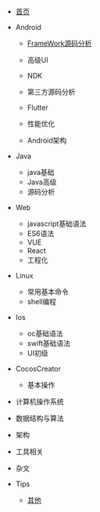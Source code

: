 * [首页](hot.md)

* Android
  
  - [FrameWork源码分析](guide/androidGuide.md)
  
  - 高级UI
  
  - NDK
  
  - 第三方源码分析
  
  - Flutter
  
  - 性能优化
  
  - Android架构
  
* Java
  - java基础
  - Java高级
  - 源码分析
  
* Web
  - javascript基础语法
  - ES6语法
  - VUE
  - React
  - 工程化
  
* Linux
  - 常用基本命令
  - shell编程
  
* Ios
  - oc基础语法
  - swift基础语法
  - UI初级
  
* CocosCreator
  
  - 基本操作
  
* 计算机操作系统

* 数据结构与算法

* 架构

* 工具相关

* 杂文

* Tips

  - [其他](guide/tipsGuide.md)

